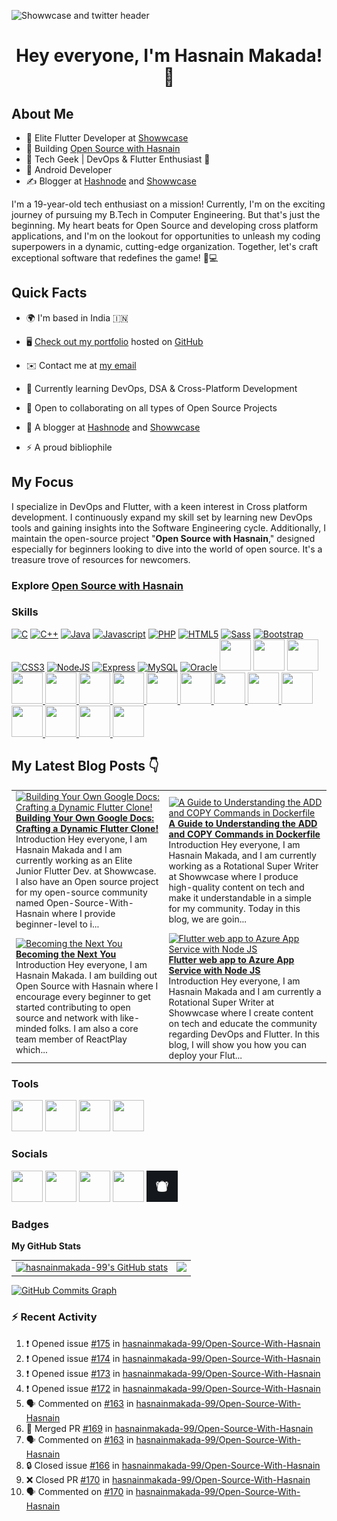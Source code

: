 ![Showwcase and twitter header](https://user-images.githubusercontent.com/82728823/201467777-24996a21-ac61-4b7e-a726-85b7f8d67aa9.png)

<h1 align="center">Hey everyone, I'm Hasnain Makada! 👋</center> </h1>

## About Me

- 🚀 Elite Flutter Developer at [Showwcase](https://showwcase.com)
- 🔧 Building [Open Source with Hasnain](https://github.com/hasnainmakada-99/Open-Source-With-Hasnain)
- 👾 Tech Geek | DevOps & Flutter Enthusiast 💙
- 📱 Android Developer
- ✍️ Blogger at [Hashnode](https://hasnainm.hashnode.dev) and [Showwcase](https://showwcase.com/hasnainmakada-99)

I'm a 19-year-old tech enthusiast on a mission! Currently, I'm on the exciting journey of pursuing my B.Tech in Computer Engineering. But that's just the beginning. My heart beats for Open Source and developing cross platform applications, and I'm on the lookout for opportunities to unleash my coding superpowers in a dynamic, cutting-edge organization. Together, let's craft exceptional software that redefines the game! 🚀💻

## Quick Facts

- 🌍 I'm based in India 🇮🇳

- 🖥️ [Check out my portfolio](https://hasnainmakada-99.github.io) hosted on [GitHub](http://github.com)

- ✉️ Contact me at [my email](mailto:hasnainmakada@gmail.com)

- 📝 Currently learning DevOps, DSA & Cross-Platform Development

- 👐 Open to collaborating on all types of Open Source Projects

- 📝 A blogger at [Hashnode](http://hasnainm.hashnode.dev) and [Showwcase](http://showwcase.com/hasnainmakada-99)

- ⚡ A proud bibliophile

## My Focus

I specialize in DevOps and Flutter, with a keen interest in Cross platform development. I continuously expand my skill set by learning new DevOps tools and gaining insights into the Software Engineering cycle. Additionally, I maintain the open-source project "**Open Source with Hasnain**," designed especially for beginners looking to dive into the world of open source. It's a treasure trove of resources for newcomers.

### Explore [Open Source with Hasnain](https://github.com/hasnainmakada-99/Open-Source-With-Hasnain)

### Skills

<p align="left">
<a href="https://docs.microsoft.com/en-us/cpp/?view=msvc-170" target="_blank" rel="noreferrer"><img src="https://raw.githubusercontent.com/danielcranney/readme-generator/main/public/icons/skills/c-colored.svg" width="50" height="50" alt="C" /></a>
<a href="https://docs.microsoft.com/en-us/cpp/?view=msvc-170" target="_blank" rel="noreferrer"><img src="https://raw.githubusercontent.com/danielcranney/readme-generator/main/public/icons/skills/cplusplus-colored.svg" width="50" height="50" alt="C++" /></a>
<a href="https://www.oracle.com/java/" target="_blank" rel="noreferrer"><img src="https://raw.githubusercontent.com/danielcranney/readme-generator/main/public/icons/skills/java-colored.svg" width="50" height="50" alt="Java" /></a>
<a href="https://developer.mozilla.org/en-US/docs/Web/JavaScript" target="_blank" rel="noreferrer"><img src="https://raw.githubusercontent.com/danielcranney/readme-generator/main/public/icons/skills/javascript-colored.svg" width="50" height="50" alt="Javascript" /></a>
<a href="https://www.php.net/" target="_blank" rel="noreferrer"><img src="https://raw.githubusercontent.com/danielcranney/readme-generator/main/public/icons/skills/php-colored.svg" width="50" height="50" alt="PHP" /></a>
<a href="https://developer.mozilla.org/en-US/docs/Glossary/HTML5" target="_blank" rel="noreferrer"><img src="https://raw.githubusercontent.com/danielcranney/readme-generator/main/public/icons/skills/html5-colored.svg" width="50" height="50" alt="HTML5" /></a>
<a href="https://sass-lang.com/" target="_blank" rel="noreferrer"><img src="https://raw.githubusercontent.com/danielcranney/readme-generator/main/public/icons/skills/sass-colored.svg" width="50" height="50" alt="Sass" /></a>
<a href="https://getbootstrap.com/" target="_blank" rel="noreferrer"><img src="https://raw.githubusercontent.com/danielcranney/readme-generator/main/public/icons/skills/bootstrap-colored.svg" width="50" height="50" alt="Bootstrap" /></a>
<a href="https://www.w3.org/TR/CSS/#css" target="_blank" rel="noreferrer"><img src="https://raw.githubusercontent.com/danielcranney/readme-generator/main/public/icons/skills/css3-colored.svg" width="50" height="50" alt="CSS3" /></a>
<a href="https://nodejs.org/en/" target="_blank" rel="noreferrer"><img src="https://raw.githubusercontent.com/danielcranney/readme-generator/main/public/icons/skills/nodejs-colored.svg" width="50" height="50" alt="NodeJS" /></a>
<a href="https://expressjs.com/" target="_blank" rel="noreferrer"><img src="https://raw.githubusercontent.com/danielcranney/readme-generator/main/public/icons/skills/express-colored.svg" width="50" height="50" alt="Express" /></a>
<a href="https://www.mysql.com/" target="_blank" rel="noreferrer"><img src="https://raw.githubusercontent.com/danielcranney/readme-generator/main/public/icons/skills/mysql-colored.svg" width="50" height="50" alt="MySQL" /></a>
<a href="https://www.oracle.com/uk/index.html" target="_blank" rel="noreferrer"><img src="https://raw.githubusercontent.com/danielcranney/readme-generator/main/public/icons/skills/oracle-colored.svg" width="50" height="50" alt="Oracle" /></a>
<a href="https://wordpress.com" target="_blank"> <img src="https://cdn.jsdelivr.net/gh/devicons/devicon/icons/wordpress/wordpress-original.svg" width="50" height="50"/></a>
<a href="https://android.com" target="_blank"> <img src="https://cdn.jsdelivr.net/gh/devicons/devicon/icons/android/android-plain-wordmark.svg" width="50" height="50"/></a>
<a href="https://git-scm.com/">
<img src="https://cdn.jsdelivr.net/gh/devicons/devicon/icons/git/git-plain-wordmark.svg" width="50" height="50"/>
</a>
<a href="https://flutter.dev/?gclsrc=ds&gclsrc=ds">
<img src="https://cdn.jsdelivr.net/gh/devicons/devicon/icons/flutter/flutter-original.svg" width="50" height="50"/>
</a>
<a href="https://dart.dev/">
<img src="https://cdn.jsdelivr.net/gh/devicons/devicon/icons/dart/dart-original.svg" width="50" height="50"/>
</a>
<a href="https://www.docker.com/">
<img src="https://cdn.jsdelivr.net/gh/devicons/devicon/icons/docker/docker-original.svg" width="50" height="50"/>
</a>
<a href="https://kubernetes.io/">
<img src="https://cdn.jsdelivr.net/gh/devicons/devicon/icons/kubernetes/kubernetes-plain.svg" width="50" height="50"/>
</a>
<a href="https://firebase.google.com/"><img width= "50" height = "50" src="https://cdn.jsdelivr.net/gh/devicons/devicon/icons/firebase/firebase-plain.svg" />
</a>
<a href="https://socket.io/">
<img width="50" height="50" src="https://cdn.jsdelivr.net/gh/devicons/devicon/icons/socketio/socketio-original.svg" />
</a>
<a href="https://www.mongodb.com/"><img src="https://cdn.jsdelivr.net/gh/devicons/devicon/icons/mongodb/mongodb-original-wordmark.svg" width=50 height="50"/>
</a>
<a href="https://www.python.org/">
<img src="https://cdn.jsdelivr.net/gh/devicons/devicon/icons/python/python-original-wordmark.svg" width="50" height="50" />      
</a>
<a href="https://reactnative.dev/">
<img src="https://cdn.jsdelivr.net/gh/devicons/devicon/icons/react/react-original-wordmark.svg" width="50" height="50" />
</a>
<a href="https://go.dev/">
<img src="https://cdn.jsdelivr.net/gh/devicons/devicon/icons/go/go-original-wordmark.svg" width="50" height="50" />         
</a>
<a href="https://azure.microsoft.com/en-in">
<img src="https://cdn.jsdelivr.net/gh/devicons/devicon/icons/azure/azure-original.svg"  width="50" height="50"/>          
</a>
<a href="https://www.jenkins.io/">
<img src="https://cdn.jsdelivr.net/gh/devicons/devicon/icons/jenkins/jenkins-original.svg" width="50" height="50"/>       
</a>
<a href="https://www.travis-ci.com/">
<img src="https://cdn.jsdelivr.net/gh/devicons/devicon/icons/travis/travis-plain-wordmark.svg" width="50" height="50"/>         
</a>
</p>

## My Latest Blog Posts 👇

<!-- HASHNODE_BLOG:START -->
<table><tr><td><a href="https://hasnainm.hashnode.dev//building-your-own-google-docs-crafting-a-dynamic-flutter-clone" title="Building Your Own Google Docs: Crafting a Dynamic Flutter Clone!"><img src="https://cdn.hashnode.com/res/hashnode/image/upload/v1691076553111/03c1c1a4-0f69-4c38-a154-78e5c2c3eef0.png" alt="Building Your Own Google Docs: Crafting a Dynamic Flutter Clone!"   /></a>
<a href="https://hasnainm.hashnode.dev//building-your-own-google-docs-crafting-a-dynamic-flutter-clone" title="Building Your Own Google Docs: Crafting a Dynamic Flutter Clone!"><strong>Building Your Own Google Docs: Crafting a Dynamic Flutter Clone!</strong></a>
<br/> Introduction
Hey everyone, I am Hasnain Makada and I am currently working as an Elite Junior Flutter Dev. at Showwcase. I also have an Open source project for my open-source community named Open-Source-With-Hasnain where I provide beginner-level to i...</td><td><a href="https://hasnainm.hashnode.dev//a-guide-to-understanding-the-add-and-copy-commands-in-dockerfile" title="A Guide to Understanding the ADD and COPY Commands in Dockerfile"><img src="https://cdn.hashnode.com/res/hashnode/image/upload/v1690624991397/2830cc7f-9aaf-41ab-8ab9-bf9cc3866af9.png" alt="A Guide to Understanding the ADD and COPY Commands in Dockerfile"   /></a>
<a href="https://hasnainm.hashnode.dev//a-guide-to-understanding-the-add-and-copy-commands-in-dockerfile" title="A Guide to Understanding the ADD and COPY Commands in Dockerfile"><strong>A Guide to Understanding the ADD and COPY Commands in Dockerfile</strong></a>
<br/> Introduction
Hey everyone, I am Hasnain Makada, and I am currently working as a Rotational Super Writer at Showwcase where I produce high-quality content on tech and make it understandable in a simple for my community. Today in this blog, we are goin...</td></tr><tr><td><a href="https://hasnainm.hashnode.dev//becoming-the-next-you" title="Becoming the Next You"><img src="https://cdn.hashnode.com/res/hashnode/image/upload/v1690624665841/237eac92-a8fb-4b34-a460-65946dc8f33a.png" alt="Becoming the Next You"   /></a>
<a href="https://hasnainm.hashnode.dev//becoming-the-next-you" title="Becoming the Next You"><strong>Becoming the Next You</strong></a>
<br/> Introduction
Hey everyone, I am Hasnain Makada. I am building out Open Source with Hasnain where I encourage every beginner to get started contributing to open source and network with like-minded folks. I am also a core team member of ReactPlay which...</td><td><a href="https://hasnainm.hashnode.dev//flutter-web-app-to-azure-app-service-with-node-js" title="Flutter web app to Azure App Service with Node JS"><img src="https://cdn.hashnode.com/res/hashnode/image/upload/v1690624035244/da2706c1-4b66-4303-911a-677a60ebc97d.png" alt="Flutter web app to Azure App Service with Node JS"   /></a>
<a href="https://hasnainm.hashnode.dev//flutter-web-app-to-azure-app-service-with-node-js" title="Flutter web app to Azure App Service with Node JS"><strong>Flutter web app to Azure App Service with Node JS</strong></a>
<br/> Introduction
Hey everyone, I am Hasnain Makada and I am currently a Rotational Super Writer at Showwcase where I create content on tech and educate the community regarding DevOps and Flutter.
In this blog, I will show you how you can deploy your Flut...</td></tr></table>
<!-- HASHNODE_BLOG:END -->

### Tools

<p align="left">
<a href="https://code.visualstudio.com/"><img src="https://cdn.jsdelivr.net/gh/devicons/devicon/icons/vscode/vscode-original.svg" width="50" height="50"/></a>
<a href="https://www.canva.com/"><img src="https://cdn.jsdelivr.net/gh/devicons/devicon/icons/canva/canva-original.svg" width="50" height="50"/></a>
<a href="https://www.jetbrains.com/idea/"><img src="https://cdn.jsdelivr.net/gh/devicons/devicon/icons/intellij/intellij-plain.svg" width="50" height="50"/></a>
<a href="https://www.notion.so"><img src="https://upload.wikimedia.org/wikipedia/commons/4/45/Notion_app_logo.png?20200221181224" width="50" height="50"/></a>
</p>

### Socials

<p align="left"> 
<a href="https://www.github.com/hasnainmakada-99" target="_blank" rel="noreferrer"><img src="https://raw.githubusercontent.com/danielcranney/readme-generator/main/public/icons/socials/github.svg" width="50" height="50" /></a> 
<a href="https://www.twitter.com/Hasnain_Makada" target="_blank" rel="noreferrer"><img src="https://raw.githubusercontent.com/danielcranney/readme-generator/main/public/icons/socials/twitter.svg" width="50" height="50" /></a>
<a href="https://hasnainm.hashnode.dev" target="_blank" rel="noreferrer"><img src="https://raw.githubusercontent.com/danielcranney/readme-generator/main/public/icons/socials/hashnode.svg" width="50" height="50" /></a> 
<a href="https://www.linkedin.com/in/hasnain-makada-5b47271aa/" target="_blank" rel="noreferrer"><img src="https://raw.githubusercontent.com/danielcranney/readme-generator/main/public/icons/socials/linkedin.svg" width="50" height="50" /></a>
<a href="https://showwcase.com/hasnainmakada-99"><img src="Showwcase.jpg" width="50" height="50"></a>
</p>

### Badges

<b>My GitHub Stats</b>

<table>
  <tr>
    <td valign="top">
      <a href="http://www.github.com/hasnainmakada-99"><img src="https://github-readme-stats.vercel.app/api?username=hasnainmakada-99&show_icons=true&hide=&count_private=true&title_color=0891b2&text_color=ffffff&icon_color=0891b2&bg_color=1c1917&hide_border=true&show_icons=true" alt="hasnainmakada-99's GitHub stats" /></a>
    </td>
    <td valign="top">  
      <a href="http://www.github.com/hasnainmakada-99"><img src="https://github-readme-streak-stats.herokuapp.com/?user=hasnainmakada-99&stroke=ffffff&background=1c1917&ring=0891b2&fire=0891b2&currStreakNum=ffffff&currStreakLabel=0891b2&sideNums=ffffff&sideLabels=ffffff&dates=ffffff&hide_border=true" /></a>
    </td>
  </tr>
</table>

<a href="http://www.github.com/hasnainmakada-99"><img src="https://github-readme-activity-graph.vercel.app/graph?username=hasnainmakada-99&theme=react-dark" alt="GitHub Commits Graph" /></a>

### :zap: Recent Activity

<!--START_SECTION:activity-->

1. ❗ Opened issue [#175](https://github.com/hasnainmakada-99/Open-Source-With-Hasnain/issues/175) in [hasnainmakada-99/Open-Source-With-Hasnain](https://github.com/hasnainmakada-99/Open-Source-With-Hasnain)
2. ❗ Opened issue [#174](https://github.com/hasnainmakada-99/Open-Source-With-Hasnain/issues/174) in [hasnainmakada-99/Open-Source-With-Hasnain](https://github.com/hasnainmakada-99/Open-Source-With-Hasnain)
3. ❗ Opened issue [#173](https://github.com/hasnainmakada-99/Open-Source-With-Hasnain/issues/173) in [hasnainmakada-99/Open-Source-With-Hasnain](https://github.com/hasnainmakada-99/Open-Source-With-Hasnain)
4. ❗ Opened issue [#172](https://github.com/hasnainmakada-99/Open-Source-With-Hasnain/issues/172) in [hasnainmakada-99/Open-Source-With-Hasnain](https://github.com/hasnainmakada-99/Open-Source-With-Hasnain)
5. 🗣 Commented on [#163](https://github.com/hasnainmakada-99/Open-Source-With-Hasnain/issues/163#issuecomment-1718736985) in [hasnainmakada-99/Open-Source-With-Hasnain](https://github.com/hasnainmakada-99/Open-Source-With-Hasnain)
6. 🎉 Merged PR [#169](https://github.com/hasnainmakada-99/Open-Source-With-Hasnain/pull/169) in [hasnainmakada-99/Open-Source-With-Hasnain](https://github.com/hasnainmakada-99/Open-Source-With-Hasnain)
7. 🗣 Commented on [#163](https://github.com/hasnainmakada-99/Open-Source-With-Hasnain/issues/163#issuecomment-1717011161) in [hasnainmakada-99/Open-Source-With-Hasnain](https://github.com/hasnainmakada-99/Open-Source-With-Hasnain)
8. 🔒 Closed issue [#166](https://github.com/hasnainmakada-99/Open-Source-With-Hasnain/issues/166) in [hasnainmakada-99/Open-Source-With-Hasnain](https://github.com/hasnainmakada-99/Open-Source-With-Hasnain)
9. ❌ Closed PR [#170](https://github.com/hasnainmakada-99/Open-Source-With-Hasnain/pull/170) in [hasnainmakada-99/Open-Source-With-Hasnain](https://github.com/hasnainmakada-99/Open-Source-With-Hasnain)
10. 🗣 Commented on [#170](https://github.com/hasnainmakada-99/Open-Source-With-Hasnain/pull/170#issuecomment-1716999795) in [hasnainmakada-99/Open-Source-With-Hasnain](https://github.com/hasnainmakada-99/Open-Source-With-Hasnain)
<!--END_SECTION:activity-->

